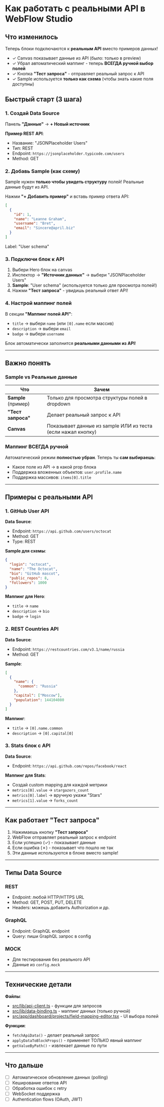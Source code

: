 # Как работать с реальными API в WebFlow Studio

## Что изменилось

Теперь блоки подключаются к **реальным API** вместо примеров данных!

- ✓ Canvas показывает данные из API (было: только в preview)
- ✓ Убрал автоматический маппинг - теперь **ВСЕГДА ручной выбор полей**
- ✓ Кнопка **"Тест запроса"** - отправляет реальный запрос к API
- ✓ Sample используется **только как схема** (чтобы знать какие поля доступны)

## Быстрый старт (3 шага)

### 1. Создай Data Source

Панель **"Данные"** → **+ Новый источник**

**Пример REST API**:
- Название: "JSONPlaceholder Users"
- Тип: REST
- Endpoint: `https://jsonplaceholder.typicode.com/users`
- Method: GET

### 2. Добавь Sample (как схему)

Sample нужен **только чтобы увидеть структуру** полей! Реальные данные будут из API.

Нажми **"+ Добавить пример"** и вставь пример ответа API:

```json
[
  {
    "id": 1,
    "name": "Leanne Graham",
    "username": "Bret",
    "email": "Sincere@april.biz"
  }
]
```

Label: "User schema"

### 3. Подключи блок к API

1. Выбери Hero блок на canvas
2. Инспектор → **"Источник данных"** → выбери "JSONPlaceholder Users"
3. **Sample**: "User schema" (используется только для просмотра полей!)
4. Нажми **"Тест запроса"** - увидишь реальный ответ API!

### 4. Настрой маппинг полей

В секции **"Маппинг полей API"**:

- `title` → выбери `name` (или `[0].name` если массив)
- `description` → выбери `email`
- `badge` → выбери `username`

Блок автоматически заполнится **реальными данными из API**!

---

## Важно понять

### Sample vs Реальные данные

| Что | Зачем |
|-----|-------|
| **Sample** (пример) | Только для просмотра структуры полей в dropdown |
| **"Тест запроса"** | Делает реальный запрос к API |
| **Canvas** | Показывает данные из sample ИЛИ из теста (если нажал кнопку) |

### Маппинг ВСЕГДА ручной

Автоматический режим **полностью убран**. Теперь ты **сам выбираешь**:

- Какое поле из API → в какой prop блока
- Поддержка вложенных объектов: `user.profile.name`
- Поддержка массивов: `items[0].title`

---

## Примеры с реальными API

### 1. GitHub User API

**Data Source**:
- Endpoint: `https://api.github.com/users/octocat`
- Method: GET
- Type: REST

**Sample для схемы**:
```json
{
  "login": "octocat",
  "name": "The Octocat",
  "bio": "GitHub mascot",
  "public_repos": 8,
  "followers": 1000
}
```

**Маппинг для Hero**:
- `title` → `name`
- `description` → `bio`
- `badge` → `login`

### 2. REST Countries API

**Data Source**:
- Endpoint: `https://restcountries.com/v3.1/name/russia`
- Method: GET

**Sample**:
```json
[
  {
    "name": {
      "common": "Russia"
    },
    "capital": ["Moscow"],
    "population": 144104080
  }
]
```

**Маппинг**:
- `title` → `[0].name.common`
- `description` → `[0].capital[0]`

### 3. Stats блок с API

**Data Source**:
- Endpoint: `https://api.github.com/repos/facebook/react`

**Маппинг для Stats**:
- Создай custom mapping для каждой метрики
- `metrics[0].value` → `stargazers_count`
- `metrics[0].label` → вручную укажи "Stars"
- `metrics[1].value` → `forks_count`

---

## Как работает "Тест запроса"

1. Нажимаешь кнопку **"Тест запроса"**
2. WebFlow отправляет реальный запрос к endpoint
3. Если успешно (✓) - показывает данные
4. Если ошибка (✗) - показывает что пошло не так
5. Эти данные используются в блоке вместо sample!

---

## Типы Data Source

### REST
- Endpoint: любой HTTP/HTTPS URL
- Method: GET, POST, PUT, DELETE
- Headers: можешь добавить Authorization и др.

### GraphQL
- Endpoint: GraphQL endpoint
- Query: пиши GraphQL запрос в config

### MOCK
- Для тестирования без реального API
- Данные из `config.mock`

---

## Технические детали

**Файлы**:
- [src/lib/api-client.ts](src/lib/api-client.ts) - функции для запросов
- [src/lib/data-binding.ts](src/lib/data-binding.ts) - маппинг данных (только ручной)
- [src/app/dashboard/projects/field-mapping-editor.tsx](src/app/dashboard/projects/field-mapping-editor.tsx) - UI выбора полей

**Функции**:
- `fetchApiData()` - делает реальный запрос
- `applyDataToBlockProps()` - применяет ТОЛЬКО явный маппинг
- `getValueByPath()` - извлекает данные по пути

---

## Что дальше

- [ ] Автоматическое обновление данных (polling)
- [ ] Кеширование ответов API
- [ ] Обработка ошибок с retry
- [ ] WebSocket поддержка
- [ ] Authentication flows (OAuth, JWT)
